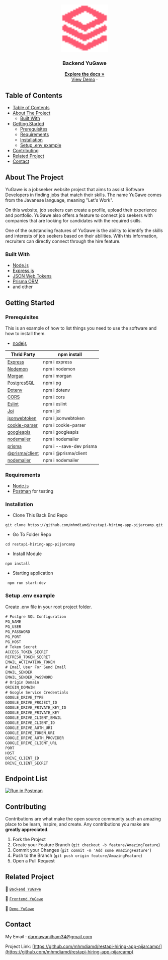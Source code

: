 <br />
<p align="center">
<div align="center">
<img height="150" src="./documentation/logo.png" alt="YuGawe" border="0"/>
</div>
  <h3 align="center">Backend YuGawe</h3>
  <p align="center">
    <a href="https://github.com/mhmdiamd/restapi-hiring-app-pijarcamp"><strong>Explore the docs »</strong></a>
    <br />
    <a href="https://restapi-hiring-app-pijarcamp-production.up.railway.app/api/v1/">View Demo</a>
    ·
  </p>
</p>

<!-- TABLE OF CONTENTS -->

## Table of Contents

- [Table of Contents](#table-of-contents)
- [About The Project](#about-the-project)
  - [Built With](#built-with)
- [Getting Started](#getting-started)
  - [Prerequisites](#prerequisites)
  - [Requirements](#requirements)
  - [Installation](#installation)
  - [Setup .env example](#setup-env-example)
- [Contributing](#contributing)
- [Related Project](#related-project)
- [Contact](#contact)

<!-- ABOUT THE PROJECT -->

## About The Project

YuGawe is a jobseeker website project that aims to assist Software Developers in finding jobs that match their skills. The name YuGawe comes from the Javanese language, meaning "Let's Work".

On this website, job seekers can create a profile, upload their experience and portfolio. YuGawe also offers a feature to connect job seekers with companies that are looking for candidates with the required skills.

One of the outstanding features of YuGawe is the ability to identify the skills and interests of job seekers based on their abilities. With this information, recruiters can directly connect through the hire feature.

### Built With

- [Node.js](https://nodejs.org/en/)
- [Express.js](https://expressjs.com/)
- [JSON Web Tokens](https://jwt.io/)
- [Prisma ORM](https://prisma.io/)
- and other


<!-- GETTING STARTED -->

## Getting Started

### Prerequisites

This is an example of how to list things you need to use the software and how to install them.

- [nodejs](https://nodejs.org/en/download/)


| Thrid Party     | npm install         |
| --------------- | ------------------- |
| [Express]       | npm i express       |
| [Nodemon]       | npm i nodemon       |
| [Morgan]        | npm i morgan        |
| [PostgresSQL]   | npm i pg            |
| [Dotenv]        | npm i dotenv        |
| [CORS]          | npm i cors          |
| [Eslint]        | npm i eslint        |
| [Joi]           | npm i joi           |
| [jsonwebtoken]  | npm i jsonwebtoken  |
| [cookie-parser] | npm i cookie-parser |
| [googleapis]    | npm i googleapis    |
| [nodemailer]    | npm i nodemailer    |
| [prisma]        | npm i --save-dev prisma    |
| [@prisma/client]        | npm i @prisma/client   |
| [nodemailer]    | npm i nodemailer    |

[express]: http://expressjs.com
[nodemon]: https://www.npmjs.com/package/nodemon
[morgan]: https://www.npmjs.com/package/morgan
[postgressql]: https://node-postgres.com
[dotenv]: https://www.npmjs.com/package/dotenv
[cors]: https://www.npmjs.com/package/cos
[eslint]: https://eslint.org/
[joi]: https://www.npmjs.com/package/joi
[jsonwebtoken]: https://www.npmjs.com/package/jsonwebtoken
[cookie-parser]: https://www.npmjs.com/package/cookie-parser
[googleapis]: https://www.npmjs.com/package/cookie-parser
[nodemailer]: https://www.npmjs.com/package/cookie-parser
[prisma]: https://www.npmjs.com/package/prisma
[@prisma/client]: https://www.npmjs.com/@prisma/client

### Requirements

- [Node.js](https://nodejs.org/en/)
- [Postman](https://www.getpostman.com/) for testing

### Installation

- Clone This Back End Repo

```
git clone https://github.com/mhmdiamd/restapi-hiring-app-pijarcamp.git
```

- Go To Folder Repo

```
cd restapi-hiring-app-pijarcamp
```

- Install Module

```
npm install
```

- Starting application

```
 npm run start:dev
```

### Setup .env example

Create .env file in your root project folder.

```env
# Postgre SQL Configuration
PG_NAME 
PG_USER 
PG_PASSWORD 
PG_PORT 
PG_HOST 
# Token Secret
ACCESS_TOKEN_SECRET  
REFRESH_TOKEN_SECRET 
EMAIL_ACTIVATION_TOKEN 
# Email User For Send Email
EMAIL_SENDER
EMAIL_SENDER_PASSWORD 
# Origin Domain 
ORIGIN_DOMAIN 
# Google Service Credentials
GOOGLE_DRIVE_TYPE
GOOGLE_DRIVE_PROJECT_ID
GOOGLE_DRIVE_PRIVATE_KEY_ID
GOOGLE_DRIVE_PRIVATE_KEY 
GOOGLE_DRIVE_CLIENT_EMAIL 
GOOGLE_DRIVE_CLIENT_ID
GOOGLE_DRIVE_AUTH_URI
GOOGLE_DRIVE_TOKEN_URI 
GOOGLE_DRIVE_AUTH_PROVIDER
GOOGLE_DRIVE_CLIENT_URL
PORT 
HOST
DRIVE_CLIENT_ID 
DRIVE_CLIENT_SECRET
```

## Endpoint List

[![Run in Postman](https://run.pstmn.io/button.svg)](https://documenter.getpostman.com/view/23097943/2s93XyUiLm)
<!-- (https://documenter.getpostman.com/view/23292228/2s93RUvsMo) -->

<!-- CONTRIBUTING -->

## Contributing

Contributions are what make the open source community such an amazing place to be learn, inspire, and create. Any contributions you make are **greatly appreciated**.

1. Fork the Project
2. Create your Feature Branch (`git checkout -b feature/AmazingFeature`)
3. Commit your Changes (`git commit -m 'Add some AmazingFeature'`)
4. Push to the Branch (`git push origin feature/AmazingFeature`)
5. Open a Pull Request

## Related Project

:rocket: [`Backend YuGawe`](https://github.com/mhmdiamd/restapi-hiring-app-pijarcamp)

:rocket: [`Frontend YuGawe`](https://github.com/mhmdiamd/ui-hiring-app)

:rocket: [`Demo YuGawe`](https://yugawe.vercel.app/)

<!-- CONTACT -->

## Contact

My Email : darmawanilham34@gmail.com

Project Link: [https://github.com/mhmdiamd/restapi-hiring-app-pijarcamp/](https://github.com/mhmdiamd/restapi-hiring-app-pijarcamp)